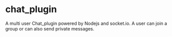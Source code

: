 # chat_plugin
A multi user Chat_plugin powered by Nodejs and socket.io.
A user can join a group or can also send private messages.

